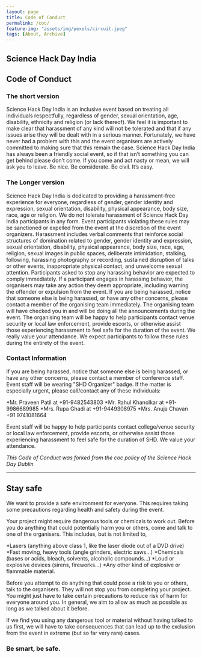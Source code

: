 ```yaml
---
layout: page
title: Code of Conduct
permalink: /coc/
feature-img: "assets/img/pexels/circuit.jpeg"
tags: [About, Archive]
---
```

<h2>Science Hack Day India</h2>
<h2>Code of Conduct</h2>
<h3>The short version</h3>
<p>Science Hack Day India is an inclusive event based on treating all individuals respectfully, regardless of gender, sexual orientation, age, disability, ethnicity and religion (or lack thereof). We feel it is important to make clear that harassment of any kind will not be tolerated and that if any issues arise they will be dealt with in a serious manner. Fortunately, we have never had a problem with this and the event organisers are actively committed to making sure  that this remain the case. Science Hack Day India has always been a friendly social event, so if that isn’t something you can get behind please don’t come. If you come and act nasty or mean, we will ask you to leave. Be nice. Be considerate. Be civil. It’s easy.</p>
<h3>The Longer version</h3>
<p>Science Hack Day India is dedicated to providing a harassment-free experience for everyone, regardless of gender, gender identity and expression, sexual orientation, disability, physical appearance, body size, race, age or religion. We do not tolerate harassment of Science Hack Day India participants in any form. Event participants violating these rules may be sanctioned or expelled from the event at the discretion of the event organizers. Harassment includes verbal comments that reinforce social structures of domination related to gender, gender identity and expression, sexual orientation, disability, physical appearance, body size, race, age, religion, sexual images in public spaces, deliberate intimidation, stalking, following, harassing photography or recording, sustained disruption of talks or other events, inappropriate physical contact, and unwelcome sexual attention. Participants asked to stop any harassing behavior are expected to comply immediately. If a participant engages in harassing behavior, the organisers may take any action they deem appropriate, including warning the offender or expulsion from the event. If you are being harassed, notice that someone else is being harassed, or have any other concerns, please contact a member of the organising team immediately. The organising team will have checked you in and will be doing all the announcements during the event. The organising team will be happy to help participants contact venue security or local law enforcement, provide escorts, or otherwise assist those experiencing harassment to feel safe for the duration of the event. We really value your attendance. We expect participants to follow these rules during the entirety of the event.</p>

<h3>Contact Information</h3>
<p>If you are being harassed, notice that someone else is being harassed, or have any other concerns, please contact a member of conference staff. Event staff will be wearing "SHD Organizer" badge.
If the matter is especially urgent, please call/contact any of these individuals:</p>
  <p>    
   *Mr. Praveen Patil at       +91-9482543803
   *Mr. Rahul Khanolkar at     +91-9986689985
   *Mrs. Rupa Ghadi at         +91-9449308975
   *Mrs. Anuja Chavan          +91 9741081664
  </p>
     
<p>Event staff will be happy to help participants contact college/venue security or local law enforcement, provide escorts, or otherwise assist those experiencing harassment to feel safe for the duration of SHD. We value your attendance.</p>
      
  *This Code of Conduct was forked from the coc policy of the  Science Hack Day Dublin*
<p> <hr> </p>   

<h2>Stay safe</h2>
We want to provide a safe environment for everyone. This requires taking some precautions regarding health and safety during the event.

Your project might require dangerous tools or chemicals to work out. Before you do anything that could potentially harm you or others, come and talk to one of the organisers. This includes, but is not limited to,

  *Lasers (anything above class 1, like the laser diode out of a DVD drive)
  *Fast moving, heavy tools (angle grinders, electric saws…)
  *Chemicals (bases or acids, bleach, solvents, alcoholic compounds…)
  *Loud or explosive devices (sirens, fireworks…)
  *Any other kind of explosive or flammable material.

Before you attempt to do anything that could pose a risk to you or others, talk to the organisers. They will not stop you from completing your project. You might just have to take certain precautions to reduce risk of harm for everyone around you. In general, we aim to allow as much as possible as long as we talked about it before.

If we find you using any dangerous tool or material without having talked to us first, we will have to take consequences that can lead up to the exclusion from the event in extreme (but so far very rare) cases.

<h3>Be smart, be safe.</h3>
